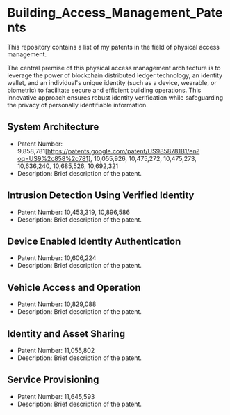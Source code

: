 # Building_Access_Management_Patents
This repository contains a list of my patents in the field of physical access management.

The central premise of this physical access management architecture is to leverage the power of 
blockchain distributed ledger technology, an identity wallet, and an individual's unique identity 
(such as a device, wearable, or biometric) to facilitate secure and efficient building operations. 
This innovative approach ensures robust identity verification while safeguarding the privacy of 
personally identifiable information.

## System Architecture
- Patent Number: 9,858,781[https://patents.google.com/patent/US9858781B1/en?oq=US9%2c858%2c781], 10,055,926, 10,475,272, 10,475,273, 10,636,240, 10,685,526, 10,692,321
- Description: Brief description of the patent.

## Intrusion Detection Using Verified Identity
- Patent Number: 10,453,319, 10,896,586
- Description: Brief description of the patent.

## Device Enabled Identity Authentication
- Patent Number: 10,606,224
- Description: Brief description of the patent.

## Vehicle Access and Operation
- Patent Number: 10,829,088
- Description: Brief description of the patent.

## Identity and Asset Sharing
- Patent Number: 11,055,802
- Description: Brief description of the patent.

## Service Provisioning
- Patent Number: 11,645,593
- Description: Brief description of the patent.

